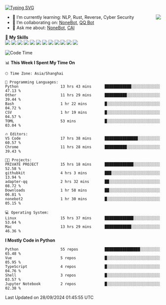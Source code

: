 [![Typing SVG](https://readme-typing-svg.herokuapp.com?size=25&duration=2500&color=8C43EA&vCenter=true&width=200&height=40&lines=Hi+there+%F0%9F%91%8B%F0%9F%8F%BB;I'm+yanyongyu)](https://git.io/typing-svg)

<a href="#">
  <img align="right" src="https://github-readme-stats.vercel.app/api?username=yanyongyu&count_private=true&show_icons=true&bg_color=15,f2f7fd,E0EAFC" />
</a>

- 🌱 I’m currently learning: NLP, Rust, Reverse, Cyber Security
- 👯 I’m collaborating on: [NoneBot](https://github.com/nonebot), [QQ Bot](https://github.com/Mrs4s/go-cqhttp)
- 💬 Ask me about: [NoneBot](https://github.com/nonebot), [CAI](https://github.com/cscs181/CAI)

🌟 **My Skills**  
![](https://img.shields.io/badge/-Python-3e74a2?style=flat-square&logo=Python&logoColor=fff)
![](https://img.shields.io/badge/-TypeScript-3178C6?style=flat-square&logo=TypeScript&logoColor=fff)
![](https://img.shields.io/badge/-Vue-4fc08d?style=flat-square&logo=Vue.js&logoColor=fff)
![](https://img.shields.io/badge/-React-2d98ce?style=flat-square&logo=React&logoColor=fff)
![](https://img.shields.io/badge/-FastAPI-009688?style=flat-square&logo=FastAPI&logoColor=fff)
![](https://img.shields.io/badge/-Linux-000000?style=flat-square&logo=Linux&logoColor=fff)
![](https://img.shields.io/badge/-Docker-2496ED?style=flat-square&logo=Docker&logoColor=fff)
![](https://img.shields.io/badge/-Kubernetes-326CE5?style=flat-square&logo=Kubernetes&logoColor=fff)
![](https://img.shields.io/badge/-GitHub%20Actions-2088FF?style=flat-square&logo=GitHubActions&logoColor=fff)
![](https://img.shields.io/badge/-PostgreSQL-4169E1?style=flat-square&logo=PostgreSQL&logoColor=fff)
![](https://img.shields.io/badge/-Redis-DC382D?style=flat-square&logo=Redis&logoColor=fff)
![](https://img.shields.io/badge/-MongoDB-47A248?style=flat-square&logo=MongoDB&logoColor=fff)

<!--START_SECTION:waka-->
![Code Time](http://img.shields.io/badge/Code%20Time-6%2C713%20hrs%201%20min-blue)

📊 **This Week I Spent My Time On** 

```text
🕑︎ Time Zone: Asia/Shanghai

💬 Programming Languages: 
Python                   13 hrs 43 mins      ████████████░░░░░░░░░░░░░   47.13 % 
Other                    11 hrs 29 mins      ██████████░░░░░░░░░░░░░░░   39.44 % 
Bash                     1 hr 22 mins        █░░░░░░░░░░░░░░░░░░░░░░░░   04.72 % 
CSV                      1 hr 19 mins        █░░░░░░░░░░░░░░░░░░░░░░░░   04.57 % 
TOML                     53 mins             █░░░░░░░░░░░░░░░░░░░░░░░░   03.04 % 

🔥 Editors: 
VS Code                  17 hrs 38 mins      ███████████████░░░░░░░░░░   60.57 % 
Chrome                   11 hrs 28 mins      ██████████░░░░░░░░░░░░░░░   39.43 % 

🐱‍💻 Projects: 
PRIVATE PROJECT          15 hrs 18 mins      █████████████░░░░░░░░░░░░   52.58 % 
githubkit                4 hrs 3 mins        ███░░░░░░░░░░░░░░░░░░░░░░   13.94 % 
adapter-qq               2 hrs 32 mins       ██░░░░░░░░░░░░░░░░░░░░░░░   08.72 % 
Downloads                1 hr 58 mins        ██░░░░░░░░░░░░░░░░░░░░░░░   06.81 % 
nonebot2                 1 hr 30 mins        █░░░░░░░░░░░░░░░░░░░░░░░░   05.15 % 

💻 Operating System: 
Linux                    15 hrs 37 mins      █████████████░░░░░░░░░░░░   53.64 % 
Mac                      13 hrs 29 mins      ████████████░░░░░░░░░░░░░   46.36 % 
```

**I Mostly Code in Python** 

```text
Python                   55 repos            ████████████████░░░░░░░░░   65.48 % 
Vue                      5 repos             █░░░░░░░░░░░░░░░░░░░░░░░░   05.95 % 
TypeScript               4 repos             █░░░░░░░░░░░░░░░░░░░░░░░░   04.76 % 
Shell                    3 repos             █░░░░░░░░░░░░░░░░░░░░░░░░   03.57 % 
Jupyter Notebook         2 repos             █░░░░░░░░░░░░░░░░░░░░░░░░   02.38 % 
```




 Last Updated on 28/09/2024 01:45:55 UTC
<!--END_SECTION:waka-->

